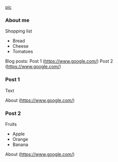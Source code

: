 [pic](https://upload.wikimedia.org/wikipedia/commons/5/56/Tiger.50.jpg)

### About me

Shopping list

* Bread
* Cheese
* Tomatoes

Blog posts:
Post 1 (https://www.google.com/)
Post 2 (https://www.google.com/)

### Post 1

Text

About (https://www.google.com/)
### Post 2

Fruits

* Apple
* Orange
* Banana


About (https://www.google.com/)

